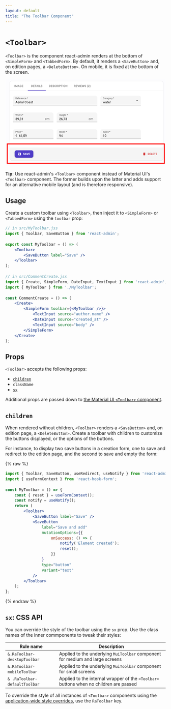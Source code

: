 ```yaml
---
layout: default
title: "The Toolbar Component"
---
```


# `<Toolbar>`

`<Toolbar>` is the component react-admin renders at the bottom of `<SimpleForm>` and `<TabbedForm>`. By default, it renders a `<SaveButton>` and, on edition pages, a `<DeleteButton>`. On mobile, it is fixed at the bottom of the screen.

![Toolbar](./img/Toolbar.png)

**Tip**: Use react-admin's `<Toolbar>` component instead of Material UI's `<Toolbar>` component. The former builds upon the latter and adds support for an alternative mobile layout (and is therefore responsive).

## Usage

Create a custom toolbar using `<Toolbar>`, then inject it to `<SimpleForm>` or `<TabbedForm>` using the `toolbar` prop: 

```jsx
// in src/MyToolbar.jss
import { Toolbar, SaveButton } from 'react-admin';

export const MyToolbar = () => (
    <Toolbar>
        <SaveButton label="Save" />
    </Toolbar>
);

// in src/CommentCreate.jsx
import { Create, SimpleForm, DateInput, TextInput } from 'react-admin';
import { MyToolbar } from './MyToolbar';

const CommentCreate = () => (
    <Create>
        <SimpleForm toolbar={<MyToolbar />}>
            <TextInput source="author.name" />
            <DateInput source="created_at" />
            <TextInput source="body" />
        </SimpleForm>
    </Create>
);
```

## Props

`<Toolbar>` accepts the following props:

- [`children`](#children)
- `className`
- [`sx`](#sx-css-api)

Additional props are passed down to [the Material UI `<Toolbar>` component](https://mui.com/material-ui/api/toolbar/).

## `children`

When rendered without children, `<Toolbar>` renders a `<SaveButton>` and, on edition page, a `<DeleteButton>`. Create a toolbar with children to customize the buttons displayed, or the options of the buttons. 

For instance, to display two save buttons in a creation form, one to save and redirect to the edition page, and the second to save and empty the form:

{% raw %}
```jsx
import { Toolbar, SaveButton, useRedirect, useNotify } from 'react-admin';
import { useFormContext } from 'react-hook-form';

const MyToolbar = () => {
    const { reset } = useFormContext();
    const notify = useNotify();
    return (
        <Toolbar>
            <SaveButton label="Save" />
            <SaveButton 
                label="Save and add"
                mutationOptions={{
                    onSuccess: () => {
                        notify('Element created');
                        reset();
                    }}
                }
                type="button"
                variant="text"
            />
        </Toolbar>
    );
};
```
{% endraw %}

## `sx`: CSS API

You can override the style of the toolbar using the `sx` prop. Use the class names of the inner commponents to tweak their styles:

| Rule name                      | Description                                                                            |
|--------------------------------|----------------------------------------------------------------------------------------|
| `&.RaToolbar-desktopToolbar`   | Applied to the underlying `MuiToolbar` component for medium and large screens          |
| `&.RaToolbar-mobileToolbar`    | Applied to the underlying `MuiToolbar` component for small screens                     |
| `& .RaToolbar-defaultToolbar`  | Applied to the internal wrapper of the `<Toolbar>` buttons when no children are passed |

To override the style of all instances of `<Toolbar>` components using the [application-wide style overrides](./AppTheme.md#theming-individual-components), use the `RaToolbar` key.
